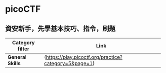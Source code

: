 # picoCTF
資安新手，先學基本技巧、指令，刷題
------
| Category filter | Link |
| ----- | -------- |
|**General Skills**|(https://play.picoctf.org/practice?category=5&page=1)|
